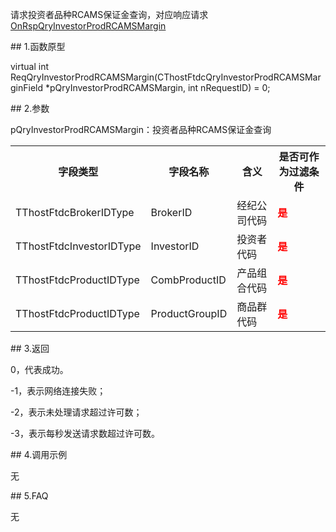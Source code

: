 <p>请求投资者品种RCAMS保证金查询，对应响应请求<a href="../../CTHOSTFTDCTRADERAPI/ONRSPQRYINVESTORPRODRCAMSMARGIN/">OnRspQryInvestorProdRCAMSMargin</a></p>
<span class="anchor" id="e68e984e-07d2-4f82-802b-b5c62afde228"></span>
## 1.函数原型
<p>virtual int ReqQryInvestorProdRCAMSMargin(CThostFtdcQryInvestorProdRCAMSMarginField *pQryInvestorProdRCAMSMargin, int nRequestID) = 0;</p>
<span class="anchor" id="c185c39e-6943-468d-ac17-ac80c6d471c9"></span>
## 2.参数
<p>pQryInvestorProdRCAMSMargin：投资者品种RCAMS保证金查询</p>
<table><tr><th style="TEXT-ALIGN: center;">字段类型</th><th style="TEXT-ALIGN: center;">字段名称</th><th style="TEXT-ALIGN: center;">含义</th><th style="TEXT-ALIGN: center;">是否可作为过滤条件</th></tr><tr><td style="TEXT-ALIGN: left;">TThostFtdcBrokerIDType</td>
<td style="TEXT-ALIGN: left;">BrokerID</td>
<td style="TEXT-ALIGN: left;">经纪公司代码</td>
<td style="TEXT-ALIGN: left;"><strong><font color="#FF0000">是</font></strong></td>
</tr>
<tr><td style="TEXT-ALIGN: left;">TThostFtdcInvestorIDType</td>
<td style="TEXT-ALIGN: left;">InvestorID</td>
<td style="TEXT-ALIGN: left;">投资者代码</td>
<td style="TEXT-ALIGN: left;"><strong><font color="#FF0000">是</font></strong></td>
</tr>
<tr><td style="TEXT-ALIGN: left;">TThostFtdcProductIDType</td>
<td style="TEXT-ALIGN: left;">CombProductID</td>
<td style="TEXT-ALIGN: left;">产品组合代码</td>
<td style="TEXT-ALIGN: left;"><strong><font color="#FF0000">是</font></strong></td>
</tr>
<tr><td style="TEXT-ALIGN: left;">TThostFtdcProductIDType</td>
<td style="TEXT-ALIGN: left;">ProductGroupID</td>
<td style="TEXT-ALIGN: left;">商品群代码</td>
<td style="TEXT-ALIGN: left;"><strong><font color="#FF0000">是</font></strong></td>
</tr>
</table>
<span class="anchor" id="640ff0d6-f132-434e-8901-28663ddf726f"></span>
## 3.返回
<p>0，代表成功。</p>
<p>-1，表示网络连接失败；</p>
<p>-2，表示未处理请求超过许可数；</p>
<p>-3，表示每秒发送请求数超过许可数。</p>
<span class="anchor" id="c2df53b9-e1f7-40a5-820a-231ef7f9a054"></span>
## 4.调用示例
<p>无</p>
<span class="anchor" id="e3b74514-6c84-4c43-950d-d52b0d140510"></span>
## 5.FAQ
<p>无</p>
